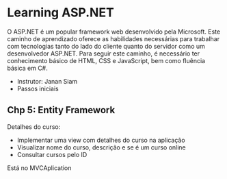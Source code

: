 # Learning ASP.NET

O ASP.NET é um popular framework web desenvolvido pela Microsoft. Este caminho de aprendizado oferece as habilidades necessárias para trabalhar com tecnologias tanto do lado do cliente quanto do servidor como um desenvolvedor ASP.NET. Para seguir este caminho, é necessário ter conhecimento básico de HTML, CSS e JavaScript, bem como fluência básica em C#.

- Instrutor: Janan Siam
- Passos iniciais


## Chp 5: Entity Framework
Detalhes do curso:
- Implementar uma view com detalhes do curso na aplicação
- Visualizar nome do curso, descrição e se é um curso online
- Consultar cursos pelo ID


Está no MVCAplication
